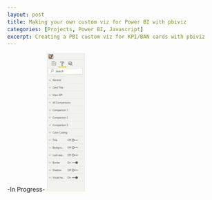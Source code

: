 ```yaml
---
layout: post
title: Making your own custom viz for Power BI with pbiviz
categories: [Projects, Power BI, Javascript]
excerpt: Creating a PBI custom viz for KPI/BAN cards with pbiviz
---
```


-In Progress-
![Alt text](https://raw.githubusercontent.com/iiaen/iiaen.github.io/master/images/post_images/PBI-kpiCard-gif.gif "Test gif")
